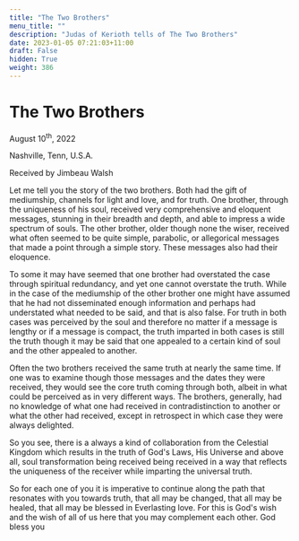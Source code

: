 ```yaml
---
title: "The Two Brothers"
menu_title: ""
description: "Judas of Kerioth tells of The Two Brothers"
date: 2023-01-05 07:21:03+11:00
draft: False
hidden: True
weight: 386
---
```

# The Two Brothers 

August 10<sup>th</sup>, 2022

Nashville, Tenn, U.S.A.

Received by Jimbeau Walsh  



Let me tell you the story of the two brothers. Both had the gift of mediumship, channels for light and love, and for truth. One brother, through the uniqueness of his soul, received very comprehensive and eloquent messages, stunning in their breadth and depth, and able to impress a wide spectrum of souls. The other brother, older though none the wiser, received what often seemed to be quite simple, parabolic, or allegorical messages that made a point through a simple story. These messages also had their eloquence. 

To some it may have seemed that one brother had overstated the case through spiritual redundancy, and yet one cannot overstate the truth. While in the case of the mediumship of the other brother one might have assumed that he had not disseminated enough information and perhaps had understated what needed to be said, and that is also false. For truth in both cases was perceived by the soul and therefore no matter if a message is lengthy or if a message is compact, the truth imparted in both cases is still the truth though it may be said that one appealed to a certain kind of soul and the other appealed to another.

Often the two brothers received the same truth at nearly the same time. If one was to examine though those messages and the dates they were received, they would see the core truth coming through both, albeit in what could be perceived as in very different ways. The brothers, generally, had no knowledge of what one had received in contradistinction to another or what the other had received, except in retrospect in which case they were always delighted.

So you see, there is a always a kind of collaboration from the Celestial Kingdom which results in the truth of God's Laws, His Universe and above all, soul transformation being received being received in a way that reflects the uniqueness of the receiver while imparting the universal truth.

So for each one of you it is imperative to continue along the path that resonates with you towards truth, that all may be changed, that all may be healed, that all may be blessed in Everlasting love. For this is God's wish and the wish of all of us here that you may complement each other. God bless you